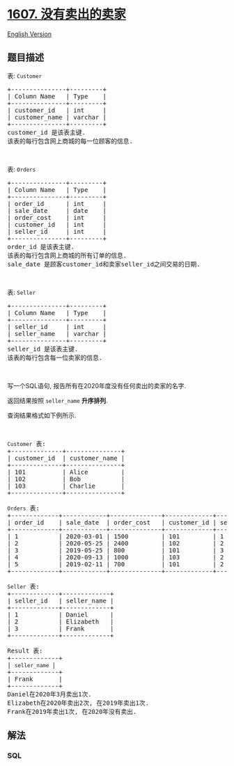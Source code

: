 # [1607. 没有卖出的卖家](https://leetcode-cn.com/problems/sellers-with-no-sales)

[English Version](/solution/1600-1699/1607.Sellers%20With%20No%20Sales/README_EN.md)

## 题目描述

<!-- 这里写题目描述 -->

<p>表: <code>Customer</code></p>

<pre>+---------------+---------+
| Column Name   | Type    |
+---------------+---------+
| customer_id   | int     |
| customer_name | varchar |
+---------------+---------+
customer_id 是该表主键.
该表的每行包含网上商城的每一位顾客的信息.
</pre>

<p> </p>

<p>表: <code>Orders</code></p>

<pre>+---------------+---------+
| Column Name   | Type    |
+---------------+---------+
| order_id      | int     |
| sale_date     | date    |
| order_cost    | int     |
| customer_id   | int     |
| seller_id     | int     |
+---------------+---------+
order_id 是该表主键.
该表的每行包含网上商城的所有订单的信息.
sale_date 是顾客customer_id和卖家seller_id之间交易的日期.
</pre>

<p> </p>

<p>表: <code>Seller</code></p>

<pre>+---------------+---------+
| Column Name   | Type    |
+---------------+---------+
| seller_id     | int     |
| seller_name   | varchar |
+---------------+---------+
seller_id 是该表主键.
该表的每行包含每一位卖家的信息.
</pre>

<p> </p>

<p>写一个SQL语句, 报告所有在2020年度没有任何卖出的卖家的名字.</p>

<p>返回结果按照 <code>seller_name</code> <strong>升序排列</strong>.</p>

<p>查询结果格式如下例所示.</p>

<p> </p>

<pre><code>Customer</code> 表:
+--------------+---------------+
| customer_id  | customer_name |
+--------------+---------------+
| 101          | Alice         |
| 102          | Bob           |
| 103          | Charlie       |
+--------------+---------------+

<code>Orders</code> 表:
+-------------+------------+--------------+-------------+-------------+
| order_id    | sale_date  | order_cost   | customer_id | seller_id   |
+-------------+------------+--------------+-------------+-------------+
| 1           | 2020-03-01 | 1500         | 101         | 1           |
| 2           | 2020-05-25 | 2400         | 102         | 2           |
| 3           | 2019-05-25 | 800          | 101         | 3           |
| 4           | 2020-09-13 | 1000         | 103         | 2           |
| 5           | 2019-02-11 | 700          | 101         | 2           |
+-------------+------------+--------------+-------------+-------------+

<code>Seller</code> 表:
+-------------+-------------+
| seller_id   | seller_name |
+-------------+-------------+
| 1           | Daniel      |
| 2           | Elizabeth   |
| 3           | Frank       |
+-------------+-------------+

Result 表:
+-------------+
| <code>seller_name </code>|
+-------------+
| Frank       |
+-------------+
Daniel在2020年3月卖出1次.
Elizabeth在2020年卖出2次, 在2019年卖出1次.
Frank在2019年卖出1次, 在2020年没有卖出.
</pre>

## 解法

<!-- 这里可写通用的实现逻辑 -->

<!-- tabs:start -->

### **SQL**

```sql

```

<!-- tabs:end -->
